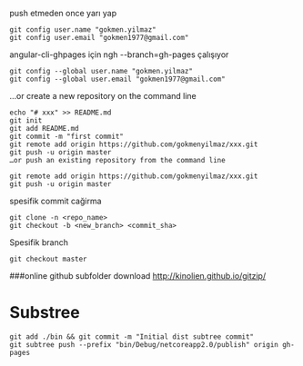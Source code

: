 push etmeden once yarı yap
````
git config user.name "gokmen.yilmaz"
git config user.email "gokmen1977@gmail.com"
````

angular-cli-ghpages  için
ngh --branch=gh-pages çalışıyor
````
git config --global user.name "gokmen.yilmaz"
git config --global user.email "gokmen1977@gmail.com"
````


…or create a new repository on the command line
````
echo "# xxx" >> README.md
git init
git add README.md
git commit -m "first commit"
git remote add origin https://github.com/gokmenyilmaz/xxx.git
git push -u origin master
…or push an existing repository from the command line

git remote add origin https://github.com/gokmenyilmaz/xxx.git
git push -u origin master

````


spesifik commit cağirma
```
git clone -n <repo_name>
git checkout -b <new_branch> <commit_sha>
```
Spesifik branch
````
git checkout master
````
###online github subfolder download
http://kinolien.github.io/gitzip/

# Substree
````
git add ./bin && git commit -m "Initial dist subtree commit"
git subtree push --prefix "bin/Debug/netcoreapp2.0/publish" origin gh-pages
````


